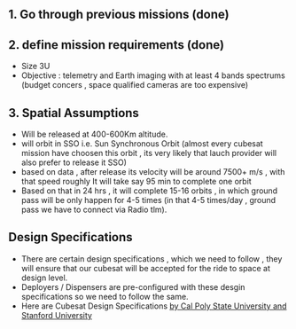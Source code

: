 ## 1. Go through previous missions  (done) ##
## 2. define mission requirements (done) ##
- Size 3U
- Objective : telemetry and Earth imaging with at least 4 bands spectrums (budget concers , space qualified cameras are too expensive)

## 3. Spatial Assumptions ##
- Will be released at 400-600Km altitude.
- will orbit in SSO i.e. Sun Synchronous Orbit (almost every cubesat mission have choosen this orbit , its very likely that lauch provider will also prefer to release it SSO)
- based on data , after release its velocity will be around 7500+ m/s , with that speed roughly It will take say 95 min to complete one orbit
- Based on that in 24 hrs , it will complete 15-16 orbits , in which ground pass will be only happen for 4-5 times (in that 4-5 times/day , ground pass we have to connect via Radio tlm).

## Design Specifications ##
- There are certain design specifications , which we need to follow , they will ensure that our cubesat will be accepted for the ride to space at design level.
- Deployers / Dispensers are pre-configured with these desgin specifications so we need to follow the same.
- Here are Cubesat Design Specifications [by Cal Poly State University and Stanford University](https://drive.google.com/file/d/1veU2EFZ36esgGv8I_CT2Hj9VxbQZ_bZm/view?usp=drive_link)
